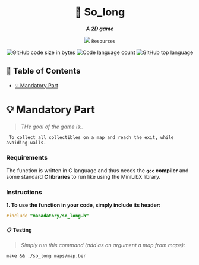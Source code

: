 <h1 align="center">
	📖 So_long
</h1>

<p align="center">
	<b><i>A 2D game</i></b><br>
</p>

<div align="center">
  <img src="https://i.hizliresim.com/aaie2x7.png" />
	<code>Resources</code>
</div>

<p align="center">
<img alt="GitHub code size in bytes" src="https://img.shields.io/github/languages/code-size/furkanpz/so_long?color=lightblue" />
<img alt="Code language count" src="https://img.shields.io/github/languages/count/Cloneg7/furkanpz?color=yellow" />
<img alt="GitHub top language" src="https://img.shields.io/github/languages/top/Cloneg7/furkanpz?color=blue" />
</p>

## 📜 Table of Contents

- [💡 Mandatory Part](#m)

# 💡 Mandatory Part <a name = "m"></a>

> _THe goal of the game is:._

	 To collect all collectibles on a map and reach the exit, while avoiding walls.

### Requirements

The function is written in C language and thus needs the **`gcc` compiler** and some standard **C libraries** to run like using the MiniLibX library.

### Instructions

**1. To use the function in your code, simply include its header:**

```C
#include "manadatory/so_long.h"
```

#### 📋 Testing
> _Simply run this command (add as an argument a map from maps):_
```shell
make && ./so_long maps/map.ber 
```
